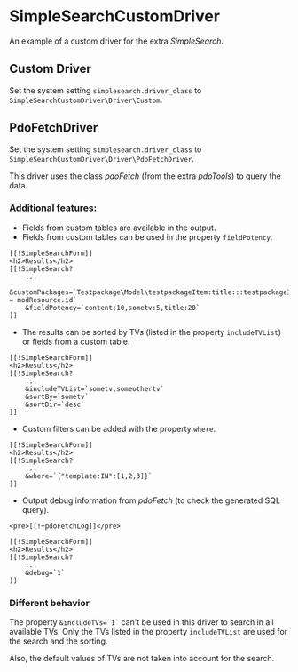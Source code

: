 # SimpleSearchCustomDriver

An example of a custom driver for the extra *SimpleSearch*.

## Custom Driver

Set the system setting `simplesearch.driver_class` to `SimpleSearchCustomDriver\Driver\Custom`.

## PdoFetchDriver

Set the system setting `simplesearch.driver_class` to `SimpleSearchCustomDriver\Driver\PdoFetchDriver`.

This driver uses the class *pdoFetch* (from the extra *pdoTools*) to query the data.

### Additional features:

* Fields from custom tables are available in the output.
* Fields from custom tables can be used in the property `fieldPotency`.
```
[[!SimpleSearchForm]]
<h2>Results</h2>
[[!SimpleSearch?
    ...
    &customPackages=`Testpackage\Model\testpackageItem:title:::testpackageItem.resource = modResource.id`
    &fieldPotency=`content:10,sometv:5,title:20`
]]
```

* The results can be sorted by TVs (listed in the property `includeTVList`) or fields from a custom table.
```
[[!SimpleSearchForm]]
<h2>Results</h2>
[[!SimpleSearch?
    ...
    &includeTVList=`sometv,someothertv`
    &sortBy=`sometv`
    &sortDir=`desc`
]]
```

* Custom filters can be added with the property `where`.
```
[[!SimpleSearchForm]]
<h2>Results</h2>
[[!SimpleSearch?
    ...
    &where=`{"template:IN":[1,2,3]}`
]]
```

* Output debug information from *pdoFetch* (to check the generated SQL query).
```
<pre>[[!+pdoFetchLog]]</pre>

[[!SimpleSearchForm]]
<h2>Results</h2>
[[!SimpleSearch?
    ...
    &debug=`1`
]]
```

### Different behavior

The property `` &includeTVs=`1` `` can't be used in this driver to search in all available TVs.
Only the TVs listed in the property `includeTVList` are used for the search and the sorting.

Also, the default values of TVs are not taken into account for the search.